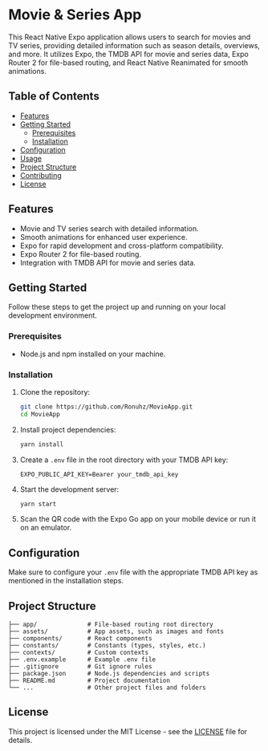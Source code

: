 # Movie & Series App

This React Native Expo application allows users to search for movies and TV series, providing detailed information such as season details, overviews, and more. It utilizes Expo, the TMDB API for movie and series data, Expo Router 2 for file-based routing, and React Native Reanimated for smooth animations.

## Table of Contents

- [Features](#features)
- [Getting Started](#getting-started)
  - [Prerequisites](#prerequisites)
  - [Installation](#installation)
- [Configuration](#configuration)
- [Usage](#usage)
- [Project Structure](#project-structure)
- [Contributing](#contributing)
- [License](#license)

## Features

- Movie and TV series search with detailed information.
- Smooth animations for enhanced user experience.
- Expo for rapid development and cross-platform compatibility.
- Expo Router 2 for file-based routing.
- Integration with TMDB API for movie and series data.

## Getting Started

Follow these steps to get the project up and running on your local development environment.

### Prerequisites

- Node.js and npm installed on your machine.

### Installation

1. Clone the repository:

   ```bash
   git clone https://github.com/Ronuhz/MovieApp.git
   cd MovieApp
   ```

2. Install project dependencies:

   ```bash
   yarn install
   ```

3. Create a `.env` file in the root directory with your TMDB API key:

   ```
   EXPO_PUBLIC_API_KEY=Bearer your_tmdb_api_key
   ```

4. Start the development server:

   ```bash
   yarn start
   ```

5. Scan the QR code with the Expo Go app on your mobile device or run it on an emulator.

## Configuration

Make sure to configure your `.env` file with the appropriate TMDB API key as mentioned in the installation steps.

## Project Structure

```
├── app/              # File-based routing root directory
├── assets/           # App assets, such as images and fonts
├── components/       # React components
├── constants/        # Constants (types, styles, etc.)
├── contexts/         # Custom contexts
├── .env.example      # Example .env file
├── .gitignore        # Git ignore rules
├── package.json      # Node.js dependencies and scripts
├── README.md         # Project documentation
└── ...               # Other project files and folders
```

## License

This project is licensed under the MIT License - see the [LICENSE](LICENSE) file for details.
